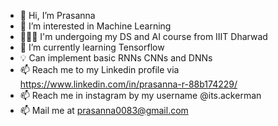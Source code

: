 - 👋 Hi, I’m Prasanna
- 👀 I’m interested in Machine Learning
- 🧑🏻‍💻 I'm undergoing my DS and AI course from IIIT Dharwad
- 🌱 I’m currently learning Tensorflow
- 💡 Can implement basic RNNs CNNs and DNNs 
- 📫 Reach me to my Linkedin profile via https://www.linkedin.com/in/prasanna-r-88b174229/
- 📫 Reach me in instagram by my username @its.ackerman
- 📫 Mail me at prasanna0083@gmail.com

<!---
83here/83here is a ✨ special ✨ repository because its `README.md` (this file) appears on your GitHub profile.
You can click the Preview link to take a look at your changes.
--->
